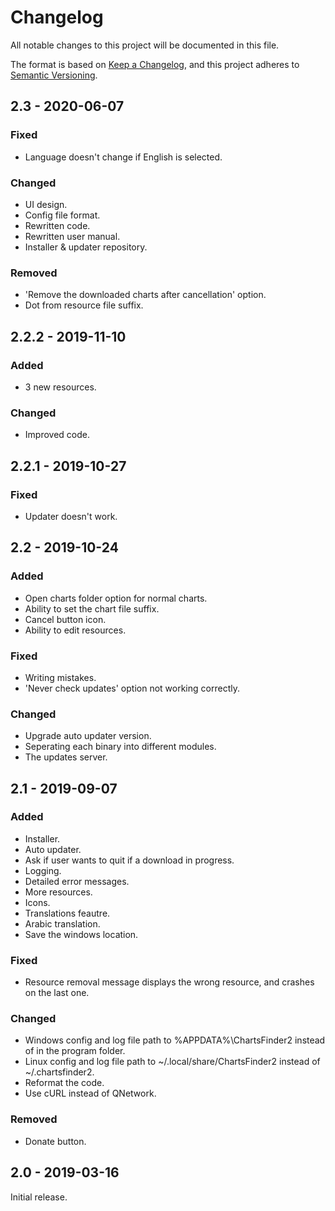 # Changelog
All notable changes to this project will be documented in this file.

The format is based on [Keep a Changelog](https://keepachangelog.com/en/1.0.0/),
and this project adheres to [Semantic Versioning](https://semver.org/spec/v2.0.0.html).

## 2.3 - 2020-06-07
### Fixed
- Language doesn't change if English is selected.
### Changed
- UI design.
- Config file format.
- Rewritten code.
- Rewritten user manual.
- Installer & updater repository.
### Removed
- 'Remove the downloaded charts after cancellation' option.
- Dot from resource file suffix.

## 2.2.2 - 2019-11-10
### Added
- 3 new resources.
### Changed
- Improved code.

## 2.2.1 - 2019-10-27
### Fixed
- Updater doesn't work.

## 2.2 - 2019-10-24
### Added
- Open charts folder option for normal charts.
- Ability to set the chart file suffix.
- Cancel button icon.
- Ability to edit resources.
### Fixed
- Writing mistakes.
- 'Never check updates' option not working correctly.
### Changed
- Upgrade auto updater version.
- Seperating each binary into different modules.
- The updates server.

## 2.1 - 2019-09-07
### Added
- Installer.
- Auto updater.
- Ask if user wants to quit if a download in progress.
- Logging.
- Detailed error messages.
- More resources.
- Icons.
- Translations feautre.
- Arabic translation.
- Save the windows location.
### Fixed
- Resource removal message displays the wrong resource, and crashes on the last one.
### Changed
- Windows config and log file path to %APPDATA%\ChartsFinder2 instead of in the program folder.
- Linux config and log file path to ~/.local/share/ChartsFinder2 instead of ~/.chartsfinder2.
- Reformat the code.
- Use cURL instead of QNetwork.
### Removed
- Donate button.

## 2.0 - 2019-03-16
Initial release.